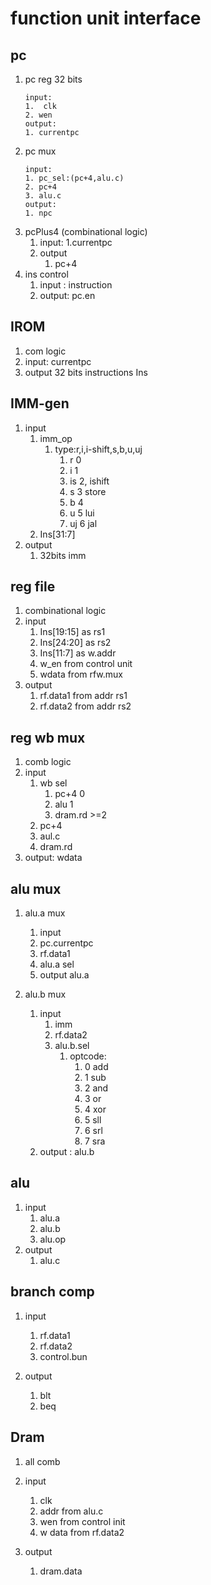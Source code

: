# function unit interface

## pc

1. pc reg 32 bits
   ```
   input:
   1.  clk 
   2. wen
   output:
   1. currentpc
   ```
2. pc mux
   ```
   input:
   1. pc_sel:(pc+4,alu.c)
   2. pc+4
   3. alu.c 
   output:
   1. npc
   ```
3. pcPlus4 (combinational logic)
   1. input:
      1.currentpc
   2. output
      1. pc+4
4. ins control
   1. input : instruction
   2. output: pc.en

## IROM

1. com logic
2. input: currentpc
3. output 32 bits instructions Ins

## IMM-gen

1. input
   1. imm_op
      1. type:r,i,i-shift,s,b,u,uj
         1. r 0
         2. i 1
         3. is 2, ishift
         4. s 3 store
         5. b 4
         6. u 5 lui
         7. uj 6 jal
   2. Ins[31:7]
2. output
   1. 32bits imm

## reg file

1. combinational logic
2. input
   1. Ins[19:15] as rs1
   2. Ins[24:20] as rs2
   3. Ins[11:7] as w.addr
   4. w_en from control unit
   5. wdata from rfw.mux
3. output
   1. rf.data1 from addr rs1
   2. rf.data2 from addr rs2

## reg wb mux

1. comb logic
2. input
   1. wb sel
      1. pc+4	0
      2. alu		1
      3. dram.rd   >=2
   2. pc+4
   3. aul.c
   4. dram.rd
3. output: wdata

## alu mux

1. alu.a mux

   1. input
   2. pc.currentpc
   3. rf.data1
   4. alu.a sel
   5. output alu.a
2. alu.b mux

   1. input
      1. imm
      2. rf.data2
      3. alu.b.sel
         1. optcode:
            1. 0	add
            2. 1	sub
            3. 2 	and
            4. 3	or
            5. 4	xor
            6. 5	sll
            7. 6	srl
            8. 7	sra
   2. output : alu.b

## alu

1. input
   1. alu.a
   2. alu.b
   3. alu.op
2. output
   1. alu.c

## branch comp

1. input

   1. rf.data1
   2. rf.data2
   3. control.bun
2. output

   1. blt
   2. beq

## Dram

1. all comb
2. input

   1. clk
   2. addr from alu.c
   3. wen from control init
   4. w data from rf.data2
3. output

   1. dram.data
